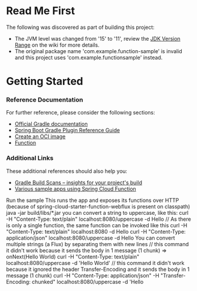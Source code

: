 # Read Me First
The following was discovered as part of building this project:

* The JVM level was changed from '15' to '11', review the [JDK Version Range](https://github.com/spring-projects/spring-framework/wiki/Spring-Framework-Versions#jdk-version-range) on the wiki for more details.
* The original package name 'com.example.function-sample' is invalid and this project uses 'com.example.functionsample' instead.

# Getting Started

### Reference Documentation
For further reference, please consider the following sections:

* [Official Gradle documentation](https://docs.gradle.org)
* [Spring Boot Gradle Plugin Reference Guide](https://docs.spring.io/spring-boot/docs/2.4.0/gradle-plugin/reference/html/)
* [Create an OCI image](https://docs.spring.io/spring-boot/docs/2.4.0/gradle-plugin/reference/html/#build-image)
* [Function](https://cloud.spring.io/spring-cloud-function/)

### Additional Links
These additional references should also help you:

* [Gradle Build Scans – insights for your project's build](https://scans.gradle.com#gradle)
* [Various sample apps using Spring Cloud Function](https://github.com/spring-cloud/spring-cloud-function/tree/master/spring-cloud-function-samples)

Run the sample
This runs the app and exposes its functions over HTTP (because of spring-cloud-starter-function-webflux is present on classpath)
    java -jar build/libs/*.jar 
you can convert a string to uppercase, like this:
    curl -H "Content-Type: text/plain" localhost:8080/uppercase -d Hello
    // As there is only a single function, the same function can be invoked like this
    curl -H "Content-Type: text/plain" localhost:8080 -d Hello
    curl -H "Content-Type: application/json" localhost:8080/uppercase -d Hello
You can convert multiple strings (a Flux<String>) by separating them with new lines
    // this command it didn't work because it sends the body in 1 message (1 chunk) => onNext(Hello
                                                                                       World)
    curl -H "Content-Type: text/plain" localhost:8080/uppercase -d 'Hello
    World' 
    // this command it didn't work because it ignored the header Transfer-Encoding and it sends the body in 1 message (1 chunk)
    curl -H "Content-Type: application/json" -H "Transfer-Encoding: chunked" localhost:8080/uppercase -d 'Hello
    

    
    


